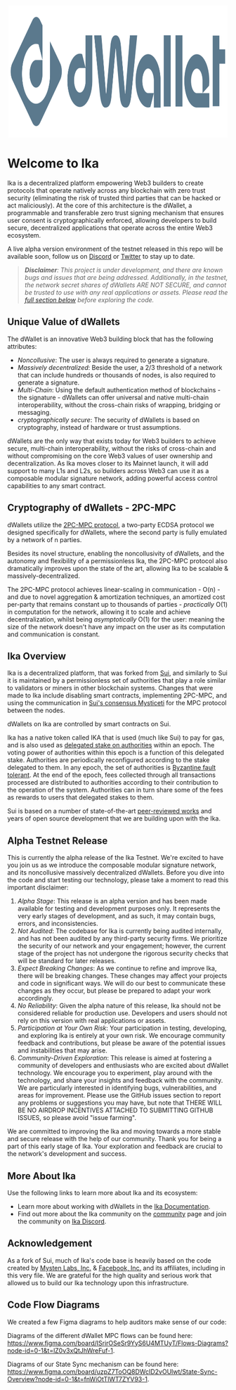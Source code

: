 <p align="center">
<img src="https://github.com/dwallet-labs/dwallet-network/blob/main/docs/static/img/logo.svg" alt="Logo" width="500" height="300">
</p>

# Welcome to Ika

Ika is a decentralized platform empowering Web3 builders to create protocols that operate natively across any blockchain
with zero trust security (eliminating the risk of trusted third parties that can be hacked or act maliciously). At the
core of this architecture is the dWallet, a programmable and transferable zero trust signing mechanism that ensures user
consent is cryptographically enforced, allowing developers to build secure, decentralized applications that operate
across the entire Web3 ecosystem.

A live alpha version environment of the testnet released in this repo will be available soon, follow us
on [Discord](https://discord.gg/ikadotxyz) or [Twitter](https://x.com/ikadotxyz) to stay up to date.

> _***Disclaimer***: This project is under development, and there are known bugs and issues that are being addressed.
Additionally, in the testnet, the network secret shares of dWallets ARE NOT SECURE, and cannot be trusted to use with
any real applications or assets. Please read the [full section below](#alpha-testnet-release) before exploring the
code._

## Unique Value of dWallets

The dWallet is an innovative Web3 building block that has the following attributes:

* _Noncollusive_: The user is always required to generate a signature.
* _Massively decentralized_: Beside the user, a 2/3 threshold of a network that can include hundreds or thousands of
  nodes, is also required to generate a signature.
* _Multi-Chain_: Using the default authentication method of blockchains - the signature - dWallets can offer universal
  and native multi-chain interoperability, without the cross-chain risks of wrapping, bridging or messaging.
* _cryptographically secure_: The security of dWallets is based on cryptography, instead of hardware or trust
  assumptions.

dWallets are the only way that exists today for Web3 builders to achieve secure, multi-chain interoperability, without
the risks of cross-chain and without compromising on the core Web3 values of user ownership and decentralization.
As Ika moves closer to its Mainnet launch, it will add support to many L1s and L2s, so builders across Web3 can use it
as a composable modular signature network, adding powerful access control capabilities to any smart contract.

## Cryptography of dWallets - 2PC-MPC

dWallets utilize the [2PC-MPC protocol](https://github.com/dwallet-labs/crypto/tree/main?tab=readme-ov-file#2pc-mpc), a two-party ECDSA protocol we designed
specifically for dWallets, where the second party is fully emulated by a network of n parties.

Besides its novel structure, enabling the noncollusivity of dWallets, and the autonomy and flexibility of a
permissionless Ika, the 2PC-MPC protocol also dramatically improves upon the state of the art, allowing Ika to be
scalable & massively-decentralized.

The 2PC-MPC protocol achieves linear-scaling in communication - O(n) - and due to novel aggregation & amortization
techniques, an amortized cost per-party that remains constant up to thousands of parties - _practically_ O(1) in
computation for the network, allowing it to scale and achieve decentralization, whilst being _asymptotically_ O(1) for
the user: meaning the size of the network doesn't have any impact on the user as its computation and communication is
constant.

## Ika Overview

Ika is a decentralized platform, that was forked from [Sui](https://github.com/MystenLabs/sui), and similarly to Sui it
is maintained by a permissionless set of authorities that play a role similar to validators or miners in other
blockchain systems. Changes that were made to Ika include disabling smart contracts, implementing 2PC-MPC, and using the
communication in [Sui's consensus Mysticeti](https://github.com/MystenLabs/mysticeti) for the MPC protocol between the
nodes.

dWallets on Ika are controlled by smart contracts on Sui.

Ika has a native token called IKA that is used (much like Sui) to pay for gas, and is also used
as [delegated stake on authorities](https://learn.bybit.com/blockchain/delegated-proof-of-stake-dpos/) within an epoch.
The voting power of authorities within this epoch is a function of this delegated stake. Authorities are periodically
reconfigured according to the stake delegated to them. In any epoch, the set of authorities
is [Byzantine fault tolerant](https://pmg.csail.mit.edu/papers/osdi99.pdf). At the end of the epoch, fees collected
through all transactions processed are distributed to authorities according to their contribution to the operation of
the system. Authorities can in turn share some of the fees as rewards to users that delegated stakes to them.

Sui is based on a number of
state-of-the-art [peer-reviewed works](https://github.com/MystenLabs/sui/blob/main/docs/content/references/research-papers.mdx)
and years of open source development that we are building upon with the Ika.

## Alpha Testnet Release

This is currently the alpha release of the Ika Testnet. We're excited to have you join us as we introduce the composable
modular signature network, and its noncollusive massively decentralized dWallets. Before you dive into the code and
start testing our technology, please take a moment to read this important disclaimer:

1. _Alpha Stage_: This release is an alpha version and has been made available for testing and development purposes
   only. It represents the very early stages of development, and as such, it may contain bugs, errors, and
   inconsistencies.
1. _Not Audited_: The codebase for Ika is currently being audited internally, and has not been audited by any
   third-party security firms. We prioritize the security of our network and your engagement; however, the current stage
   of the project has not undergone the rigorous security checks that will be standard for later releases.
1. _Expect Breaking Changes_: As we continue to refine and improve Ika, there will be breaking changes. These changes
   may affect your projects and code in significant ways. We will do our best to communicate these changes as they
   occur, but please be prepared to adapt your work accordingly.
1. _No Reliability_: Given the alpha nature of this release, Ika should not be considered reliable for production use.
   Developers and users should not rely on this version with real applications or assets.
1. _Participation at Your Own Risk_: Your participation in testing, developing, and exploring Ika is entirely at your
   own risk. We encourage community feedback and contributions, but please be aware of the potential issues and
   instabilities that may arise.
1. _Community-Driven Exploration_: This release is aimed at fostering a community of developers and enthusiasts who are
   excited about dWallet technology. We encourage you to experiment, play around with the technology, and share your
   insights and feedback with the community. We are particularly interested in identifying bugs, vulnerabilities, and
   areas for improvement. Please use the GitHub issues section to report any problems or suggestions you may have, but
   note that THERE WILL BE NO AIRDROP INCENTIVES ATTACHED TO SUBMITTING GITHUB ISSUES, so please avoid "issue farming".

We are committed to improving the Ika and moving towards a more stable and secure release with the help of our
community. Thank you for being a part of this early stage of Ika. Your exploration and feedback are crucial to the
network's development and success.

## More About Ika

Use the following links to learn more about Ika and its ecosystem:

* Learn more about working with dWallets in the [Ika Documentation](https://docs.dwallet.io/).
* Find out more about the Ika community on the [community](https://ika.xyz/community/) page and join the community
  on [Ika Discord](https://discord.gg/ikadotxyz).

## Acknowledgement

As a fork of Sui, much of Ika's code base is heavily based on the code created
by [Mysten Labs, Inc.](https://mystenlabs.com) & [Facebook, Inc.](https://facebook.com) and its affiliates, including in
this very file. We are grateful for the high quality and serious work that allowed us to build our Ika technology upon
this infrastructure.

## Code Flow Diagrams

We created a few Figma diagrams to help auditors make sense of our code:

Diagrams of the different dWallet MPC flows can be found
here: https://www.figma.com/board/ISrirOSeSr9YyS6U4MTUyT/Flows-Diagrams?node-id=0-1&t=lZ0v3xQtJhWreFuf-1.

Diagrams of our State Sync mechanism can be found
here: https://www.figma.com/board/uzpZ7ToOQ8DWcID2vOUlwt/State-Sync-Overview?node-id=0-1&t=fnWiOtTlWT7ZYV93-1.
